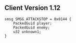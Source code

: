## Client Version 1.12

```rust,ignore
smsg SMSG_ATTACKSTOP = 0x0144 {
    PackedGuid player;    
    PackedGuid enemy;    
    u32 unknown1;    
}

```
